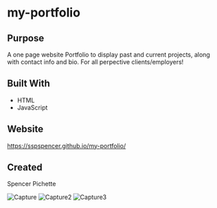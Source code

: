 # my-portfolio

## Purpose

A one page website Portfolio to display past and current projects, along with contact info and bio. For all perpective clients/employers!

## Built With

- HTML
- JavaScript

## Website

https://sspspencer.github.io/my-portfolio/

## Created

Spencer Pichette 


![Capture](https://user-images.githubusercontent.com/92232513/172697810-883b0e5a-e33f-4cf2-9b3b-ee24ab4fac57.PNG)
![Capture2](https://user-images.githubusercontent.com/92232513/172697837-895b1104-38ad-421d-aa77-c2afb2a5883a.PNG)
![Capture3](https://user-images.githubusercontent.com/92232513/172697849-278bf82b-b514-4b56-8b5a-5f20f9ab399b.PNG)
